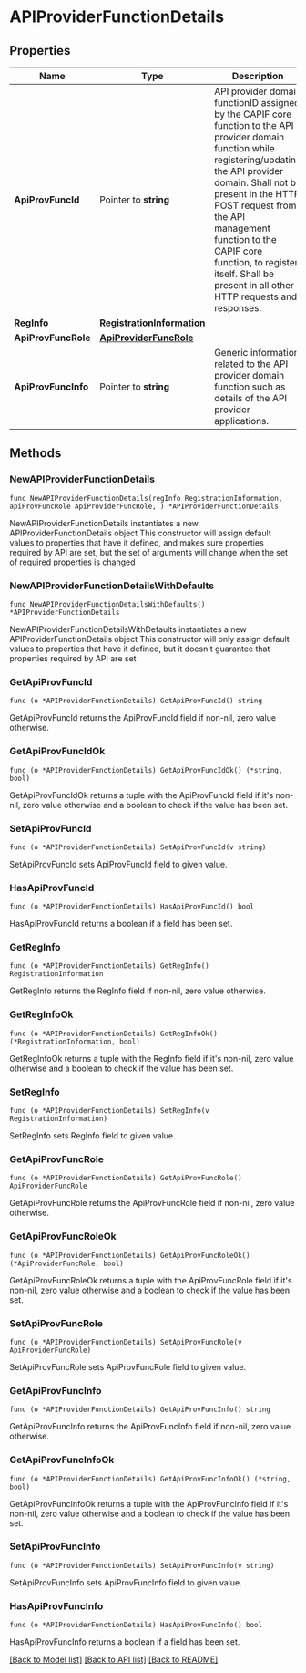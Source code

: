 # APIProviderFunctionDetails

## Properties

Name | Type | Description | Notes
------------ | ------------- | ------------- | -------------
**ApiProvFuncId** | Pointer to **string** | API provider domain functionID assigned by the CAPIF core function to the API provider domain function while registering/updating the API provider domain. Shall not be present in the HTTP POST request from the API management function to the CAPIF core function, to register itself. Shall be present in all other HTTP requests and responses.  | [optional] 
**RegInfo** | [**RegistrationInformation**](RegistrationInformation.md) |  | 
**ApiProvFuncRole** | [**ApiProviderFuncRole**](ApiProviderFuncRole.md) |  | 
**ApiProvFuncInfo** | Pointer to **string** | Generic information related to the API provider domain function such as details of the API provider applications.  | [optional] 

## Methods

### NewAPIProviderFunctionDetails

`func NewAPIProviderFunctionDetails(regInfo RegistrationInformation, apiProvFuncRole ApiProviderFuncRole, ) *APIProviderFunctionDetails`

NewAPIProviderFunctionDetails instantiates a new APIProviderFunctionDetails object
This constructor will assign default values to properties that have it defined,
and makes sure properties required by API are set, but the set of arguments
will change when the set of required properties is changed

### NewAPIProviderFunctionDetailsWithDefaults

`func NewAPIProviderFunctionDetailsWithDefaults() *APIProviderFunctionDetails`

NewAPIProviderFunctionDetailsWithDefaults instantiates a new APIProviderFunctionDetails object
This constructor will only assign default values to properties that have it defined,
but it doesn't guarantee that properties required by API are set

### GetApiProvFuncId

`func (o *APIProviderFunctionDetails) GetApiProvFuncId() string`

GetApiProvFuncId returns the ApiProvFuncId field if non-nil, zero value otherwise.

### GetApiProvFuncIdOk

`func (o *APIProviderFunctionDetails) GetApiProvFuncIdOk() (*string, bool)`

GetApiProvFuncIdOk returns a tuple with the ApiProvFuncId field if it's non-nil, zero value otherwise
and a boolean to check if the value has been set.

### SetApiProvFuncId

`func (o *APIProviderFunctionDetails) SetApiProvFuncId(v string)`

SetApiProvFuncId sets ApiProvFuncId field to given value.

### HasApiProvFuncId

`func (o *APIProviderFunctionDetails) HasApiProvFuncId() bool`

HasApiProvFuncId returns a boolean if a field has been set.

### GetRegInfo

`func (o *APIProviderFunctionDetails) GetRegInfo() RegistrationInformation`

GetRegInfo returns the RegInfo field if non-nil, zero value otherwise.

### GetRegInfoOk

`func (o *APIProviderFunctionDetails) GetRegInfoOk() (*RegistrationInformation, bool)`

GetRegInfoOk returns a tuple with the RegInfo field if it's non-nil, zero value otherwise
and a boolean to check if the value has been set.

### SetRegInfo

`func (o *APIProviderFunctionDetails) SetRegInfo(v RegistrationInformation)`

SetRegInfo sets RegInfo field to given value.


### GetApiProvFuncRole

`func (o *APIProviderFunctionDetails) GetApiProvFuncRole() ApiProviderFuncRole`

GetApiProvFuncRole returns the ApiProvFuncRole field if non-nil, zero value otherwise.

### GetApiProvFuncRoleOk

`func (o *APIProviderFunctionDetails) GetApiProvFuncRoleOk() (*ApiProviderFuncRole, bool)`

GetApiProvFuncRoleOk returns a tuple with the ApiProvFuncRole field if it's non-nil, zero value otherwise
and a boolean to check if the value has been set.

### SetApiProvFuncRole

`func (o *APIProviderFunctionDetails) SetApiProvFuncRole(v ApiProviderFuncRole)`

SetApiProvFuncRole sets ApiProvFuncRole field to given value.


### GetApiProvFuncInfo

`func (o *APIProviderFunctionDetails) GetApiProvFuncInfo() string`

GetApiProvFuncInfo returns the ApiProvFuncInfo field if non-nil, zero value otherwise.

### GetApiProvFuncInfoOk

`func (o *APIProviderFunctionDetails) GetApiProvFuncInfoOk() (*string, bool)`

GetApiProvFuncInfoOk returns a tuple with the ApiProvFuncInfo field if it's non-nil, zero value otherwise
and a boolean to check if the value has been set.

### SetApiProvFuncInfo

`func (o *APIProviderFunctionDetails) SetApiProvFuncInfo(v string)`

SetApiProvFuncInfo sets ApiProvFuncInfo field to given value.

### HasApiProvFuncInfo

`func (o *APIProviderFunctionDetails) HasApiProvFuncInfo() bool`

HasApiProvFuncInfo returns a boolean if a field has been set.


[[Back to Model list]](../README.md#documentation-for-models) [[Back to API list]](../README.md#documentation-for-api-endpoints) [[Back to README]](../README.md)


